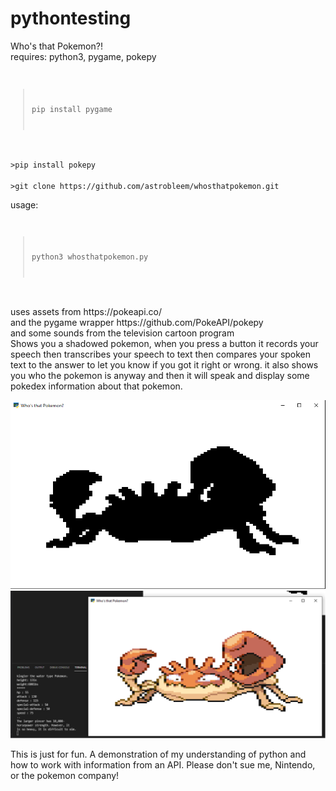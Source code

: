 # pythontesting

<h>Who's that Pokemon?!</h>
<br>
requires: python3, pygame, pokepy
<code>
>pip install pygame
</code>

<code>
>pip install pokepy
</code>

<code>
>git clone https://github.com/astrobleem/whosthatpokemon.git
</code>

usage:
<code>
>python3 whosthatpokemon.py
</code>
<br>
uses assets from https://pokeapi.co/
<br>
and the pygame wrapper https://github.com/PokeAPI/pokepy
<br>
and some sounds from the television cartoon program
<br>
Shows you a shadowed pokemon, when you press a button it records your speech
then transcribes your speech to text
then compares your spoken text to the answer to let you know if you got it right or wrong.
it also shows you who the pokemon is anyway
and then it will speak and display some pokedex information about that pokemon.

![pokemon hidden](https://github.com/astrobleem/pythontesting/blob/main/examplewindowkingler.png?raw=true)
<br>
![pokemon is revealed after hitting spacebar](https://github.com/astrobleem/pythontesting/blob/main/kinglerreveal.png?raw=true)


This is just for fun. A demonstration of my understanding of python and how to work with information from an API.
Please don't sue me, Nintendo, or the pokemon company!
